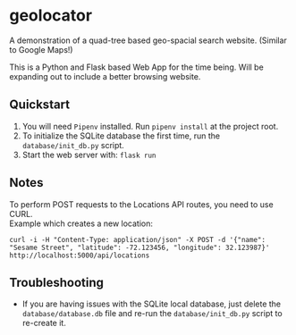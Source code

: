 # geolocator
A demonstration of a quad-tree based geo-spacial search website. (Similar to Google Maps!)

This is a Python and Flask based Web App for the time being. Will be expanding out to include a better browsing website.

## Quickstart
1. You will need `Pipenv` installed. Run `pipenv install` at the project root.
2. To initialize the SQLite database the first time, run the `database/init_db.py` script.
3. Start the web server with: `flask run`

## Notes
To perform POST requests to the Locations API routes, you need to use CURL.  
Example which creates a new location:
```commandline
curl -i -H "Content-Type: application/json" -X POST -d '{"name": "Sesame Street", "latitude": -72.123456, "longitude": 32.123987}' http://localhost:5000/api/locations
```

## Troubleshooting
* If you are having issues with the SQLite local database, just delete the `database/database.db` file and 
  re-run the `database/init_db.py` script to re-create it.